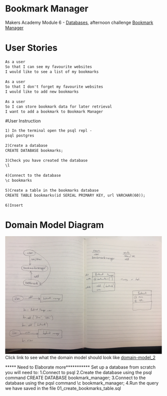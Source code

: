 # Bookmark Manager

Makers Academy Module 6 - [Databases](https://github.com/makersacademy/course/blob/master/apprenticeship_module_outlines.md#module-6-databases), afternoon challenge [Bookmark Manager](https://github.com/makersacademy/course/tree/master/bookmark_manager)

# User Stories
```
As a user
So that I can see my favourite websites
I would like to see a list of my bookmarks

As a user
So that I don't forget my favourite websites
I would like to add new bookmarks

As a user
So I can store bookmark data for later retrieval
I want to add a bookmark to Bookmark Manager
```

#User Instruction
```
1) In the terminal open the psql repl -
psql postgres

2)Create a database
CREATE DATABASE bookmarks;

3)Check you have created the database
\l

4)Connect to the database
\c bookmarks

5)Create a table in the bookmarks database
CREATE TABLE bookmarks(id SERIAL PRIMARY KEY, url VARCHAR(60));

6)Insert 

```
# Domain Model Diagram
![Domain Model](img/domain-model.jpg)
Click link to see what the domain model should look like [domain-model_2](https://github.com/makersacademy/course/blob/master/bookmark_manager/images/bookmark_manager_1.png)


***** Need to Elaborate more***********
Set up a database from scratch you will need to:
1.Connect to psql
2.Create the database using the psql command CREATE DATABASE bookmark_manager;
3.Connect to the database using the pqsl command \c bookmark_manager;
4.Run the query we have saved in the file 01_create_bookmarks_table.sql
